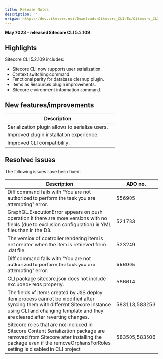 ```yaml
---
title: Release Notes
description: ''
origin: https://dev.sitecore.net/Downloads/Sitecore_CLI/5x/Sitecore_CLI_52109/Release_Notes
---
```


**May 2023 – released Sitecore CLI 5.2.109**

## Highlights

Sitecore CLI 5.2.109 includes:

-   Sitecore CLI now supports user serialization.
-   Context switching command.
-   Functional parity for database cleanup plugin.
-   Items as Resources plugin improvements.
-   Sitecore environment information command.

## New features/improvements

 | Description |  |
 | --- | --- |
 | Serialization plugin allows to serialize users. |  |
 | Improved plugin installation experience. |  |
 | Improved CLI compatibility. |  |

## Resolved issues

The following issues have been fixed:

 | Description | ADO no. |
 | --- | --- |
 | Diff command fails with "You are not authorized to perform the task you are attempting" error. | 556905 |
 | GraphQL.ExecutionError appears on push operation if there are more versions with no fields (due to exclusion configuration) in YML files than in the DB. | 521783 |
 | The version of controller rendering item is not created when the item is retrieved from .dat file. | 523249 |
 | Diff command fails with "You are not authorized to perform the task you are attempting" error. | 556905 |
 | CLI package sitecore.json does not include excludedFields properly. | 566614 |
 | The fields of items created by JSS deploy item process cannot be modified after syncing them with different Sitecore instance using CLI and changing template and they are cleared after reverting changes. | 583113,583253 |
 | Sitecore roles that are not included in Sitecore Content Serialization package are removed from Sitecore after installing the package even if the removeOrphansForRoles setting is disabled in CLI project. | 583505,583506 |